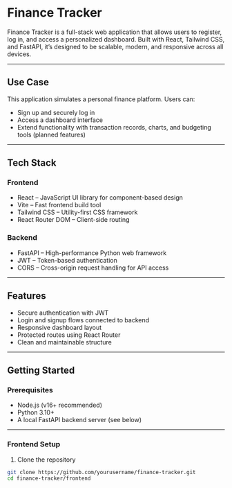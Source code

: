 # Finance Tracker

Finance Tracker is a full-stack web application that allows users to register, log in, and access a personalized dashboard. Built with React, Tailwind CSS, and FastAPI, it’s designed to be scalable, modern, and responsive across all devices.

---

## Use Case

This application simulates a personal finance platform. Users can:

- Sign up and securely log in
- Access a dashboard interface
- Extend functionality with transaction records, charts, and budgeting tools (planned features)

---

## Tech Stack

### Frontend
- React – JavaScript UI library for component-based design
- Vite – Fast frontend build tool
- Tailwind CSS – Utility-first CSS framework
- React Router DOM – Client-side routing

### Backend
- FastAPI – High-performance Python web framework
- JWT – Token-based authentication
- CORS – Cross-origin request handling for API access

---

## Features

- Secure authentication with JWT
- Login and signup flows connected to backend
- Responsive dashboard layout
- Protected routes using React Router
- Clean and maintainable structure

---

## Getting Started

### Prerequisites

- Node.js (v16+ recommended)
- Python 3.10+
- A local FastAPI backend server (see below)

---

### Frontend Setup

1. Clone the repository

```bash
git clone https://github.com/yourusername/finance-tracker.git
cd finance-tracker/frontend
